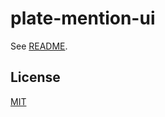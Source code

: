 # plate-mention-ui

See [README](https://github.com/udecode/plate).

## License

[MIT](../../../LICENSE)
